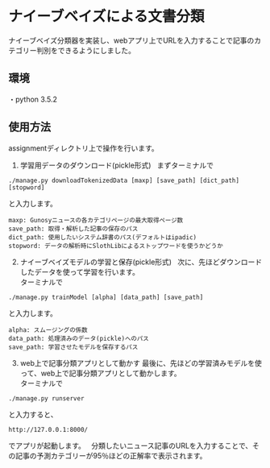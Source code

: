 # ナイーブベイズによる文書分類
ナイーブベイズ分類器を実装し、webアプリ上でURLを入力することで記事のカテゴリー判別をできるようにしました。

## 環境
・python 3.5.2

## 使用方法
assignmentディレクトリ上で操作を行います。

1. 学習用データのダウンロード(pickle形式)  
まずターミナルで

```terminal
./manage.py downloadTokenizedData [maxp] [save_path] [dict_path] [stopword]
```

と入力します。

```
maxp: Gunosyニュースの各カテゴリページの最大取得ページ数
save_path: 取得・解析した記事の保存のパス
dict_path: 使用したいシステム辞書のパス(デフォルトはipadic)
stopword: データの解析時にSlothLibによるストップワードを使うかどうか
```

2. ナイーブベイズモデルの学習と保存(pickle形式)  
次に、先ほどダウンロードしたデータを使って学習を行います。  
ターミナルで

```terminal
./manage.py trainModel [alpha] [data_path] [save_path]
```

と入力します。

```
alpha: スムージングの係数
data_path: 処理済みのデータ(pickle)へのパス
save_path: 学習させたモデルを保存するパス
```

3. web上で記事分類アプリとして動かす
最後に、先ほどの学習済みモデルを使って、web上で記事分類アプリとして動かします。  
ターミナルで

```
./manage.py runserver
```

と入力すると、

```
http://127.0.0.1:8000/
```

でアプリが起動します。  
分類したいニュース記事のURLを入力することで、その記事の予測カテゴリーが95％ほどの正解率で表示されます。



